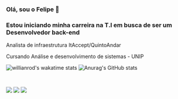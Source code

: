 ### Olá, sou o Felipe 👋
<h3>Estou iniciando minha carreira na T.I em busca de ser um Desenvolvedor back-end</h3>
<p>Analista de infraestrutura ItAccept/QuintoAndar</p>
<p>Cursando Análise e desenvolvimento de sistemas - UNIP</p>

![willianrod's wakatime stats](https://github-readme-stats.vercel.app/api/wakatime?username=FelipeASouza&theme=radical)
![Anurag's GitHub stats](https://github-readme-stats.vercel.app/api/?username=Felipe-ASouza&show_icons=true&title_color=fff&icon_color=79ff97&text_color=9f9f9f&bg_color=151515)

<pre class="tab">

</pre>
<div> 
  <a href="https://www.instagram.com/felipe.alexandre38/" target="_blank"><img src="https://img.shields.io/badge/-Instagram-%23E4405F?style=for-the-badge&logo=instagram&logoColor=white" target="_blank"></a>
  <a href = "mailto: felipe.alexandre3388@gmail.com"><img src="https://img.shields.io/badge/-Gmail-%23333?style=for-the-badge&logo=gmail&logoColor=white" target="_blank"></a>
  <a href="https://www.linkedin.com/in/felipe-asouza/" target="_blank"><img src="https://img.shields.io/badge/-LinkedIn-%230077B5?style=for-the-badge&logo=linkedin&logoColor=white" target="_blank"></a> 
</div>
